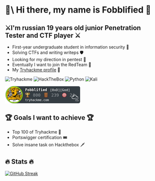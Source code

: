 #  :raised_hands:\ Hi there, my name is Fobblified :raised_hands:

## :crossed_swords:I'm russian 19 years old junior Penetration Tester and CTF player :crossed_swords:

- First-year undergraduate student in information security :bookmark_tabs:
- Solving CTFs and writing writeps :shield:
- Looking for my direction in pentest :dart:
- Eventually I want to join the RedTeam :red_envelope:
- My [Tryhackme profile](https://tryhackme.com/p/Fobblified) :gem:

![Tryhackme](https://img.shields.io/badge/-TryHackMe-1a2332?style=flat-square&logo=Tryhackme)
![HackTheBox](https://img.shields.io/badge/-Hackthebox-1a2332?style=flat-square&logo=Hackthebox)
![Python](https://img.shields.io/badge/-Python-1a2332?style=flat-square&logo=python&logoColor=yellow)
![Kali](https://img.shields.io/badge/-Kali_linux-1a2332?style=flat-square&logo=kali-linux)


![](https://github.com/fobblified/Fobblified/blob/main/Fobblified.png)

## :trophy: Goals I want to achieve :trophy:
- Top 100 of Tryhackme :1st_place_medal:
- Portswigger certification :tickets:
- Solve insane task on Hackthebox :dagger:

## :fire: Stats :fire:
[![GitHub Streak](http://github-readme-streak-stats.herokuapp.com?user=Fobblified&theme=chartreuse-dark	)](https://git.io/streak-stats)
